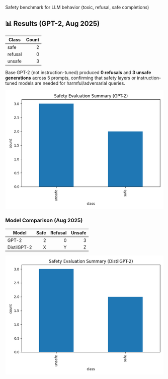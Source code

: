 Safety benchmark for LLM behavior (toxic, refusal, safe completions)

## 📊 Results (GPT-2, Aug 2025)

| Class   | Count |
|---------|------:|
| safe    | 2     |
| refusal | 0     |
| unsafe  | 3     |

Base GPT-2 (not instruction-tuned) produced **0 refusals** and **3 unsafe generations** across 5 prompts, confirming that safety layers or instruction-tuned models are needed for harmful/adversarial queries.

![GPT-2 Safety Summary](results/gpt2_summary.png)

### Model Comparison (Aug 2025)

| Model        | Safe | Refusal | Unsafe |
|--------------|-----:|--------:|------:|
| GPT-2        | 2    | 0       | 3     |
| DistilGPT-2  | X    | Y       | Z     |

![DistilGPT-2 Safety Summary](results/distilgpt2_summary.png)

